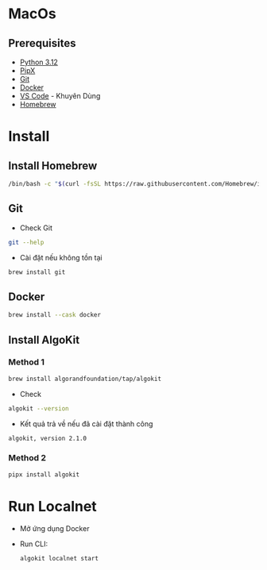 # MacOs

## Prerequisites

-   [Python 3.12](https://www.python.org/downloads/)
-   [PipX](https://pypa.github.io/pipx/#on-linux-install-via-pip-requires-pip-190-or-later)
-   [Git](https://github.com/git-guides/install-git#install-git)
-   [Docker](https://docker.com/download/)
-   [VS Code](https://code.visualstudio.com/download) - Khuyên Dùng
-   [Homebrew](https://docs.brew.sh/Installation)

# Install

## Install Homebrew

``` bash
/bin/bash -c "$(curl -fsSL https://raw.githubusercontent.com/Homebrew/install/HEAD/install.sh)"
```

## Git

-   Check Git

``` bash
git --help
```

-   Cài đặt nếu không tồn tại

``` bash
brew install git
```

## Docker

``` bash
brew install --cask docker
```

## Install AlgoKit

### Method 1

``` bash
brew install algorandfoundation/tap/algokit
```

-   Check

``` bash
algokit --version
```

-   Kết quả trả về nếu đã cài đặt thành công
``` example
algokit, version 2.1.0
```

### Method 2

``` bash
pipx install algokit
```

# Run Localnet

-   Mở ứng dụng Docker

-   Run CLI:

    ``` bash
    algokit localnet start
    ```
